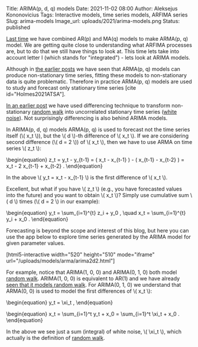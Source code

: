 Title: ARIMA(p, d, q) models
Date: 2021-11-02 08:00
Author: Aleksejus Kononovicius
Tags: Interactive models, time series models, ARFIMA series
Slug: arima-models
Image_url: uploads/2021/arima-models.png
Status: published

[Last time]({filename}/articles/2021/arma-models.md) we have combined AR(p)
and MA(q) models to make ARMA(p, q) model. We are getting quite close to
understanding what ARFIMA processes are, but to do that we still have things
to look at. This time lets take into account letter I (which stands for
"integrated") - lets look at ARIMA models. 
<!--more-->

Although in [the earlier posts](/tag/arfima-series) we have seen that
ARMA(p, q) models can produce non-stationary time series, fitting these
models to non-stationary data is quite problematic. Therefore in practice
ARMA(p, q) models are used to study and forecast only stationary time
series [cite id="Holmes2021ATSA"].

[In an earlier post]({filename}/articles/2021/random-walk-as-ar-process.md)
we have used differencing technique to transform non-stationary [random
walk](/tag/brownian-motion) into uncorrelated stationary time series ([white
noise](/tag/white-noise)). Not surprisingly differencing is also behind
ARIMA models.

In ARIMA(p, d, q) models ARMA(p, q) is used to forecast not the time series
itself (\\\( x\_t \\\)), but the \\\( d \\\)-th difference of \\\( x\_t \\\).
If we are considering second difference (\\\( d = 2 \\\)) of \\\( x\_t \\\),
then we have to use ARMA on time series \\\( z\_t \\\):

\begin{equation}
    z\_t = y\_t - y\_{t-1} = ( x\_t - x\_{t-1} ) - ( x\_{t-1} - x\_{t-2} )
         = x\_t - 2 x\_{t-1} + x\_{t-2} .
\end{equation}

In the above \\\( y\_t = x\_t - x\_{t-1} \\\) is the first difference of
\\\( x\_t \\\).

Excellent, but what if you have \\\( z\_t \\\) (e.g., you have forecasted
values into the future) and you want to obtain \\\( x\_t \\\)? Simply use
cumulative sum \\\( d \\\) times (\\\( d = 2 \\\) in our example):

\begin{equation}
    y\_t = \sum\_{i=1}^{t} z\_i + y\_0 , \quad
    x\_t = \sum\_{i=1}^{t} y\_i + x\_0 .
\end{equation}

Forecasting is beyond the scope and interest of this blog, but here you can
use the app below to explore time series generated by the ARIMA model for
given parameter values.

[html5-interactive width="520" height="510" mode="iframe"
url="/uploads/models/arma/arima2d2.html"]

For example, notice that ARIMA(1, 0, 0) and ARIMA(0, 1, 0) both model
[random walk](/tag/brownian-motion). ARIMA(1, 0, 0) is equivalent to AR(1)
and we have already [seen that it models random
walk]({filename}/articles/2021/random-walk-as-ar-process.md). For ARIMA(0, 1, 0)
we understand that ARMA(0, 0) is used to model the first differences of
\\\( x\_t \\\):

\begin{equation}
    y\_t = \xi\_t ,
\end{equation}

\begin{equation}
    x\_t = \sum\_{i=1}^t y\_t + x\_0 = \sum\_{i=1}^t \xi\_t + x\_0 .
\end{equation}

In the above we see just a sum (integral) of white noise, \\\( \xi\_t \\\),
which actually is the definition of [random walk](/tag/brownian-motion).
